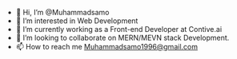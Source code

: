 - 👋 Hi, I’m @Muhammadsamo
- 👀 I’m interested in Web Development
- 🌱 I’m currently working as a Front-end Developer at Contive.ai 
- 💞️ I’m looking to collaborate on MERN/MEVN stack Development.
- 📫 How to reach me Muhammadsamo1996@gmail.com

<!---
Muhammadsamo/Muhammadsamo is a ✨ special ✨ repository because its `README.md` (this file) appears on your GitHub profile.
You can click the Preview link to take a look at your changes.
--->
